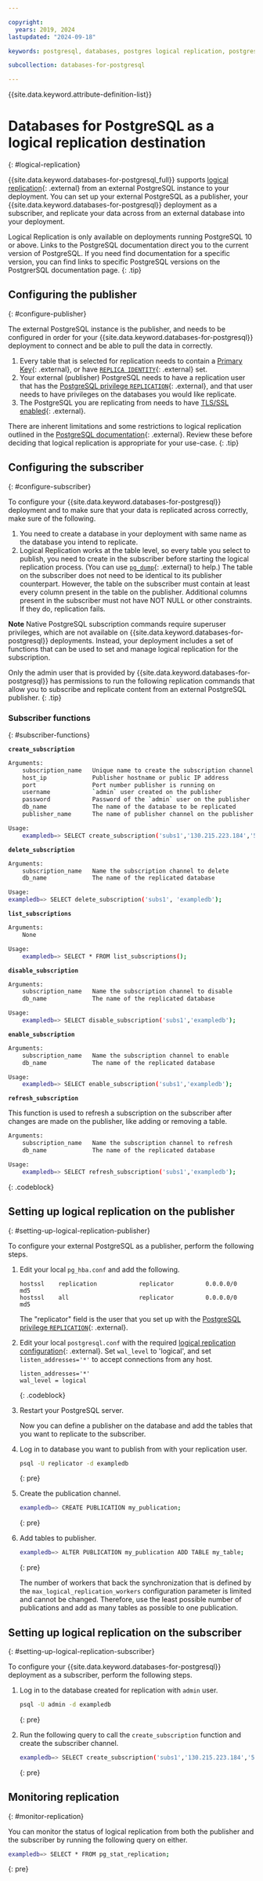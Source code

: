 ```yaml
---

copyright:
  years: 2019, 2024
lastupdated: "2024-09-18"

keywords: postgresql, databases, postgres logical replication, postgresql logical replication

subcollection: databases-for-postgresql

---
```


{{site.data.keyword.attribute-definition-list}}

# Databases for PostgreSQL as a logical replication destination
{: #logical-replication}

{{site.data.keyword.databases-for-postgresql_full}} supports [logical replication](https://www.postgresql.org/docs/current/logical-replication.html){: .external} from an external PostgreSQL instance to your deployment. You can set up your external PostgreSQL as a publisher, your {{site.data.keyword.databases-for-postgresql}} deployment as a subscriber, and replicate your data across from an external database into your deployment.

Logical Replication is only available on deployments running PostgreSQL 10 or above. Links to the PostgreSQL documentation direct you to the current version of PostgreSQL. If you need find documentation for a specific version, you can find links to specific PostgreSQL versions on the PostgrerSQL documentation page.
{: .tip}

## Configuring the publisher
{: #configure-publisher}

The external PostgreSQL instance is the publisher, and needs to be configured in order for your {{site.data.keyword.databases-for-postgresql}} deployment to connect and be able to pull the data in correctly.

1. Every table that is selected for replication needs to contain a [Primary Key](https://www.postgresql.org/docs/current/ddl-constraints.html#DDL-CONSTRAINTS-PRIMARY-KEYS){: .external}, or have [`REPLICA IDENTITY`](https://www.postgresql.org/docs/current/sql-altertable.html#replica-identity){: .external} set.
2. Your external (publisher) PostgreSQL needs to have a replication user that has the [PostgreSQL privilege `REPLICATION`](https://www.postgresql.org/docs/current/sql-createrole.html#replication){: .external}, and that user needs to have privileges on the databases you would like replicate.
3. The PostgreSQL you are replicating from needs to have [TLS/SSL enabled](https://www.postgresql.org/docs/current/ssl-tcp.html){: .external}.

There are inherent limitations and some restrictions to logical replication outlined in the [PostgreSQL documentation](https://www.postgresql.org/docs/current/logical-replication-restrictions.html){: .external}. Review these before deciding that logical replication is appropriate for your use-case.
{: .tip}

## Configuring the subscriber
{: #configure-subscriber}

To configure your {{site.data.keyword.databases-for-postgresql}} deployment and to make sure that your data is replicated across correctly, make sure of the following.

1. You need to create a database in your deployment with same name as the database you intend to replicate.
2. Logical Replication works at the table level, so every table you select to publish, you need to create in the subscriber before starting the logical replication process. (You can use [`pg_dump`](https://www.postgresql.org/docs/current/app-pgdump.html){: .external} to help.) The table on the subscriber does not need to be identical to its publisher counterpart. However, the table on the subscriber must contain at least every column present in the table on the publisher. Additional columns present in the subscriber must not have NOT NULL or other constraints. If they do, replication fails.

**Note** Native PostgreSQL subscription commands require superuser privileges, which are not available on {{site.data.keyword.databases-for-postgresql}} deployments. Instead, your deployment includes a set of functions that can be used to set and manage logical replication for the subscription.

Only the admin user that is provided by {{site.data.keyword.databases-for-postgresql}} has permissions to run the following replication commands that allow you to subscribe and replicate content from an external PostgreSQL publisher.
{: .tip}

### Subscriber functions
{: #subscriber-functions}

**`create_subscription`**

```sh
Arguments:
    subscription_name   Unique name to create the subscription channel with
    host_ip             Publisher hostname or public IP address
    port                Port number publisher is running on
    username            `admin` user created on the publisher
    password            Password of the `admin` user on the publisher
    db_name             The name of the database to be replicated
    publisher_name      The name of publisher channel on the publisher

Usage:
    exampledb=> SELECT create_subscription('subs1','130.215.223.184','5432','password','admin','exampledb','my_publication');
```

**`delete_subscription`**

```sh
Arguments:
    subscription_name   Name the subscription channel to delete
    db_name             The name of the replicated database

Usage:
exampledb=> SELECT delete_subscription('subs1', 'exampledb');
```

**`list_subscriptions`**

```sh
Arguments:
    None

Usage:
    exampledb=> SELECT * FROM list_subscriptions();
```

**`disable_subscription`**

```bash
Arguments:
    subscription_name   Name the subscription channel to disable
    db_name             The name of the replicated database

Usage:
    exampledb=> SELECT disable_subscription('subs1','exampledb');
```

**`enable_subscription`**

```bash
Arguments:
    subscription_name   Name the subscription channel to enable
    db_name             The name of the replicated database

Usage:
    exampledb=> SELECT enable_subscription('subs1','exampledb');
```

**`refresh_subscription`**  

This function is used to refresh a subscription on the subscriber after changes are made on the publisher, like adding or removing a table.

```sh
Arguments:
    subscription_name   Name the subscription channel to refresh
    db_name             The name of the replicated database

Usage:
    exampledb=> SELECT refresh_subscription('subs1','exampledb');
```

{: .codeblock}

## Setting up logical replication on the publisher
{: #setting-up-logical-replication-publisher}

To configure your external PostgreSQL as a publisher, perform the following steps.

1. Edit your local `pg_hba.conf` and add the following.

    ```text
    hostssl    replication            replicator         0.0.0.0/0      md5
    hostssl    all                    replicator         0.0.0.0/0      md5
    ```

    The "replicator" field is the user that you set up with the [PostgreSQL privilege `REPLICATION`](https://www.postgresql.org/docs/current/sql-createrole.html#replication){: .external}.

2. Edit your local `postgresql.conf` with the required [logical replication configuration](https://www.postgresql.org/docs/current/logical-replication-config.html){: .external}. Set `wal_level` to 'logical', and set `listen_addresses='*'` to accept connections from any host.

    ```text
    listen_addresses='*'
    wal_level = logical
    ```

    {: .codeblock}

3. Restart your PostgreSQL server.

   Now you can define a publisher on the database and add the tables that you want to replicate to the subscriber.

4. Log in to database you want to publish from with your replication user.

    ```sh
    psql -U replicator -d exampledb
    ```

    {: pre}

5. Create the publication channel.

    ```sh
    exampledb=> CREATE PUBLICATION my_publication;
    ```

    {: pre}

6. Add tables to publisher.

    ```sh
    exampledb=> ALTER PUBLICATION my_publication ADD TABLE my_table;
    ```

    {: pre}

    The number of workers that back the synchronization that is defined by the `max_logical_replication_workers` configuration parameter is limited and cannot be changed. Therefore, use the least possible number of publications and add as many tables as possible to one publication.

## Setting up logical replication on the subscriber
{: #setting-up-logical-replication-subscriber}

To configure your {{site.data.keyword.databases-for-postgresql}} deployment as a subscriber, perform the following steps.

1. Log in to the database created for replication with `admin` user.

    ```sh
    psql -U admin -d exampledb
    ```

    {: pre}

2. Run the following query to call the `create_subscription` function and create the subscriber channel.

    ```sh
    exampledb=> SELECT create_subscription('subs1','130.215.223.184','5432','admin','password','exampledb','my_publication');
    ```

    {: pre}

## Monitoring replication
{: #monitor-replication}

You can monitor the status of logical replication from both the publisher and the subscriber by running the following query on either.

```sh
exampledb=> SELECT * FROM pg_stat_replication;
```

{: pre}
